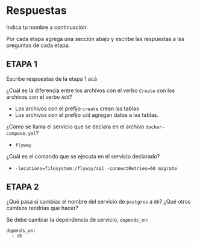 # Respuestas

Indica tu nombre a continuación:

Por cada etapa agrega una sección abajo y escribe las respuestas a las preguntas de cada etapa.

## ETAPA 1

Escribe respuestas de la etapa 1 acá

¿Cuál es la diferencia entre los archivos con el verbo `Create` con los archivos con el verbo `Add`?

-   Los archivos con el prefijo `create` crean las tablas
-   Los archivos con el prefijo `add` agregan datos a las tablas.

¿Cómo se llama el servicio que se declara en el archivo `docker-compose.yml`?

-   `flyway`

¿Cuál es el comando que se ejecuta en el servicio declarado?

-   `-locations=filesystem:/flyway/sql -connectRetries=60 migrate`

## ETAPA 2

¿Qué pasa si cambias el nombre del servicio de `postgres` a `db`? ¿Qué otros cambios tendrías que hacer?

Se debe cambiar la dependencia de servicio, `depends_on`:

```
depends_on:
  - db
```
